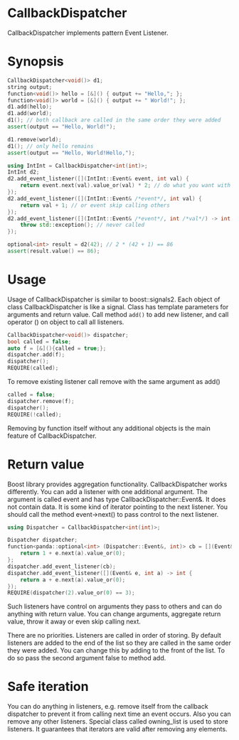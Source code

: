 # CallbackDispatcher
CallbackDispatcher implements pattern Event Listener.

# Synopsis
```cpp
CallbackDispatcher<void()> d1;
string output;
function<void()> hello = [&]() { output += "Hello,"; };
function<void()> world = [&]() { output += " World!"; };
d1.add(hello);
d1.add(world);
d1(); // both callback are called in the same order they were added
assert(output == "Hello, World!");

d1.remove(world);
d1(); // only hello remains
assert(output == "Hello, World!Hello,");

using IntInt = CallbackDispatcher<int(int)>;
IntInt d2;
d2.add_event_listener([](IntInt::Event& event, int val) {
    return event.next(val).value_or(val) * 2; // do what you want with other listeners result
});
d2.add_event_listener([](IntInt::Event& /*event*/, int val) {
    return val + 1; // or event skip calling others
});
d2.add_event_listener([](IntInt::Event& /*event*/, int /*val*/) -> int {
    throw std::exception(); // never called
});

optional<int> result = d2(42); // 2 * (42 + 1) == 86
assert(result.value() == 86);
```

# Usage
Usage of CallbackDispatcher is similar to boost::signals2. Each object of class CallbackDispatcher is like a signal. Class has template parameters for arguments and return value. Call method `add()` to add new listener, and call operator () on object to call all listeners.
```cpp
CallbackDispatcher<void()> dispatcher;
bool called = false;
auto f = [&](){called = true;};
dispatcher.add(f);
dispatcher();
REQUIRE(called);
```
To remove existing listener call remove with the same argument as add()
```cpp
called = false;
dispatcher.remove(f);
dispatcher();
REQUIRE(!called);
```

Removing by function itself without any additional objects is the main feature of CallbackDispatcher.

# Return value

Boost library provides aggregation functionality. CallbackDispatcher works differently. You can add a listener with one additional argument. The argument is called event and has type CallbackDispatcher::Event&. It does not contain data. It is some kind of iterator pointing to the next listener. You should call the method event->next() to pass control to the next listener.
```cpp
using Dispatcher = CallbackDispatcher<int(int)>;

Dispatcher dispatcher;
function<panda::optional<int> (Dispatcher::Event&, int)> cb = [](Event& e, int a) -> int {
    return 1 + e.next(a).value_or(0);
};
dispatcher.add_event_listener(cb);
dispatcher.add_event_listener([](Event& e, int a) -> int {
    return a + e.next(a).value_or(0);
});
REQUIRE(dispatcher(2).value_or(0) == 3);
```

Such listeners have control on arguments they pass to others and can do anything with return value. You can change arguments, aggregate return value, throw it away or even skip calling next.

There are no priorities. Listeners are called in order of storing. By default listeners are added to the end of the list so they are called in the same order they were added. You can change this by adding to the front of the list. To do so pass the second argument false to method add.

# Safe iteration

You can do anything  in listeners, e.g. remove itself from the callback dispatcher to prevent it from calling next time an event occurs. Also you can remove any other listeners. Special class called owning_list is used to store listeners. It guarantees that iterators are valid after removing any elements.


